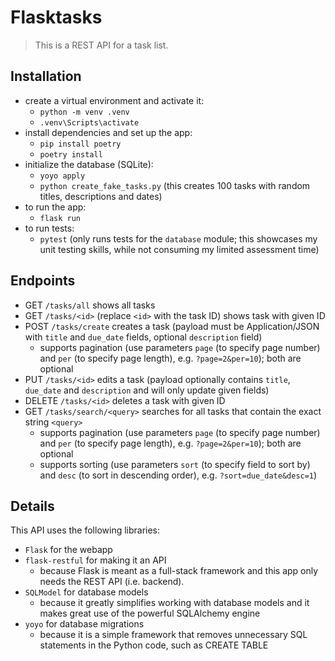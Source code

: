 # Flasktasks

> This is a REST API for a task list.

## Installation
- create a virtual environment and activate it:
    - `python -m venv .venv`
    - `.venv\Scripts\activate`
- install dependencies and set up the app:
    - `pip install poetry`
    - `poetry install`
- initialize the database (SQLite):
    - `yoyo apply`
    - `python create_fake_tasks.py` (this creates 100 tasks with random titles, descriptions and dates)
- to run the app:
    - `flask run`
- to run tests:
    - `pytest` (only runs tests for the `database` module; this showcases my unit testing skills, while not consuming my limited assessment time)

## Endpoints
- GET `/tasks/all` shows all tasks
- GET `/tasks/<id>` (replace `<id>` with the task ID) shows task with given ID
- POST `/tasks/create` creates a task (payload must be Application/JSON with `title` and `due_date` fields, optional `description` field)
    - supports pagination (use parameters `page` (to specify page number) and `per` (to specify page length), e.g. `?page=2&per=10`); both are optional
- PUT `/tasks/<id>` edits a task (payload optionally contains `title`, `due_date` and `description` and will only update given fields)
- DELETE `/tasks/<id>` deletes a task with given ID
- GET `/tasks/search/<query>` searches for all tasks that contain the exact string `<query>`
    - supports pagination (use parameters `page` (to specify page number) and `per` (to specify page length), e.g. `?page=2&per=10`); both are optional
    - supports sorting (use parameters `sort` (to specify field to sort by) and `desc` (to sort in descending order), e.g. `?sort=due_date&desc=1`)

## Details
This API uses the following libraries:
- `Flask` for the webapp
- `flask-restful` for making it an API
    - because Flask is meant as a full-stack framework and this app only needs the REST API (i.e. backend).
- `SQLModel` for database models
    - because it greatly simplifies working with database models and it makes great use of the powerful SQLAlchemy engine
- `yoyo` for database migrations
    - because it is a simple framework that removes unnecessary SQL statements in the Python code, such as CREATE TABLE
